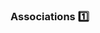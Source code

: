 ### Associations :one:

<panel type="seamless" header="%%-----------------------------------------%%" expanded>
  <include src="./index.md#main" />
</panel>
